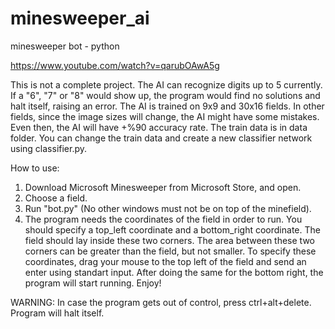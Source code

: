 # minesweeper_ai
minesweeper bot - python

https://www.youtube.com/watch?v=qarubOAwA5g

This is not a complete project.
The AI can recognize digits up to 5 currently. If a "6", "7" or "8" would show up, the program would find no solutions and halt itself, raising an error.
The AI is trained on 9x9 and 30x16 fields. In other fields, since the image sizes will change, the AI might have some mistakes. Even then, the AI will have +%90 accuracy rate.
The train data is in data folder. You can change the train data and create a new classifier network using classifier.py.

How to use:
1. Download Microsoft Minesweeper from Microsoft Store, and open.
2. Choose a field.
3. Run "bot.py" (No other windows must not be on top of the minefield).
4. The program needs the coordinates of the field in order to run. You should specify a top_left coordinate and a bottom_right coordinate. The field should lay inside these two corners. The area between these two corners can be greater than the field, but not smaller. To specify these coordinates, drag your mouse to the top left of the field and send an enter using standart input. After doing the same for the bottom right, the program will start running. Enjoy!

WARNING: In case the program gets out of control, press ctrl+alt+delete. Program will halt itself.
